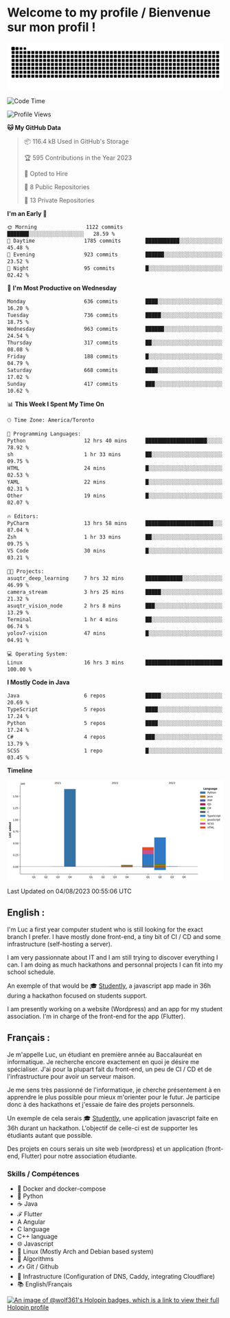 # Welcome to my profile / Bienvenue sur mon profil !

![snake gif](https://github.com/wolf-361/wolf-361/blob/output/github-contribution-grid-snake.svg)

<!--START_SECTION:waka-->
![Code Time](http://img.shields.io/badge/Code%20Time-244%20hrs%2032%20mins-blue)

![Profile Views](http://img.shields.io/badge/Profile%20Views-0-blue)

**🐱 My GitHub Data** 

> 📦 116.4 kB Used in GitHub's Storage 
 > 
> 🏆 595 Contributions in the Year 2023
 > 
> 💼 Opted to Hire
 > 
> 📜 8 Public Repositories 
 > 
> 🔑 13 Private Repositories 
 > 
**I'm an Early 🐤** 

```text
🌞 Morning                1122 commits        ███████░░░░░░░░░░░░░░░░░░   28.59 % 
🌆 Daytime                1785 commits        ███████████░░░░░░░░░░░░░░   45.48 % 
🌃 Evening                923 commits         ██████░░░░░░░░░░░░░░░░░░░   23.52 % 
🌙 Night                  95 commits          █░░░░░░░░░░░░░░░░░░░░░░░░   02.42 % 
```
📅 **I'm Most Productive on Wednesday** 

```text
Monday                   636 commits         ████░░░░░░░░░░░░░░░░░░░░░   16.20 % 
Tuesday                  736 commits         █████░░░░░░░░░░░░░░░░░░░░   18.75 % 
Wednesday                963 commits         ██████░░░░░░░░░░░░░░░░░░░   24.54 % 
Thursday                 317 commits         ██░░░░░░░░░░░░░░░░░░░░░░░   08.08 % 
Friday                   188 commits         █░░░░░░░░░░░░░░░░░░░░░░░░   04.79 % 
Saturday                 668 commits         ████░░░░░░░░░░░░░░░░░░░░░   17.02 % 
Sunday                   417 commits         ███░░░░░░░░░░░░░░░░░░░░░░   10.62 % 
```


📊 **This Week I Spent My Time On** 

```text
🕑︎ Time Zone: America/Toronto

💬 Programming Languages: 
Python                   12 hrs 40 mins      ████████████████████░░░░░   78.92 % 
sh                       1 hr 33 mins        ██░░░░░░░░░░░░░░░░░░░░░░░   09.75 % 
HTML                     24 mins             █░░░░░░░░░░░░░░░░░░░░░░░░   02.53 % 
YAML                     22 mins             █░░░░░░░░░░░░░░░░░░░░░░░░   02.31 % 
Other                    19 mins             █░░░░░░░░░░░░░░░░░░░░░░░░   02.07 % 

🔥 Editors: 
PyCharm                  13 hrs 58 mins      ██████████████████████░░░   87.04 % 
Zsh                      1 hr 33 mins        ██░░░░░░░░░░░░░░░░░░░░░░░   09.75 % 
VS Code                  30 mins             █░░░░░░░░░░░░░░░░░░░░░░░░   03.21 % 

🐱‍💻 Projects: 
asuqtr_deep_learning     7 hrs 32 mins       ████████████░░░░░░░░░░░░░   46.99 % 
camera_stream            3 hrs 25 mins       █████░░░░░░░░░░░░░░░░░░░░   21.32 % 
asuqtr_vision_node       2 hrs 8 mins        ███░░░░░░░░░░░░░░░░░░░░░░   13.29 % 
Terminal                 1 hr 4 mins         ██░░░░░░░░░░░░░░░░░░░░░░░   06.74 % 
yolov7-vision            47 mins             █░░░░░░░░░░░░░░░░░░░░░░░░   04.91 % 

💻 Operating System: 
Linux                    16 hrs 3 mins       █████████████████████████   100.00 % 
```

**I Mostly Code in Java** 

```text
Java                     6 repos             █████░░░░░░░░░░░░░░░░░░░░   20.69 % 
TypeScript               5 repos             ████░░░░░░░░░░░░░░░░░░░░░   17.24 % 
Python                   5 repos             ████░░░░░░░░░░░░░░░░░░░░░   17.24 % 
C#                       4 repos             ███░░░░░░░░░░░░░░░░░░░░░░   13.79 % 
SCSS                     1 repo              █░░░░░░░░░░░░░░░░░░░░░░░░   03.45 % 
```



**Timeline**

![Lines of Code chart](https://raw.githubusercontent.com/wolf-361/wolf-361/main/assets/bar_graph.png)


 Last Updated on 04/08/2023 00:55:06 UTC
<!--END_SECTION:waka-->

## English : 

I'm Luc a first year computer student who is still looking for the exact branch I prefer. I have mostly done front-end, a tiny bit of CI / CD and some infrastructure (self-hosting a server).

I am very passionnate about IT and I am still trying to discover everything I can. I am doing as much hackathons and personnal projects I can fit into my school schedule.

An exemple of that would be 🎓 [Studently](https://github.com/wolf-361/Studently-CodeJam12), a javascript app made in 36h during a hackathon focused on students support.

I am presently working on a website (Wordpress) and an app for my student association. I'm in charge of the front-end for the app (Flutter).

## Français :

Je m'appelle Luc, un étudiant en première année au Baccalauréat en informatique. Je recherche encore exactement en quoi je désire me spécialiser. J'ai pour la plupart fait du front-end, un peu de CI / CD et de l'infrastructure pour avoir un serveur maison.

Je me sens très passionné de l'informatique, je cherche présentement à en apprendre le plus possible pour mieux m'orienter pour le futur. Je participe donc à des hackathons et j'essaie de faire des projets personnels.

Un exemple de cela serais 🎓 [Studently](https://github.com/wolf-361/Studently-CodeJam12), une application javascript faite en 36h durant un hackathon. L'objectif de celle-ci est de supporter les étudiants autant que possible.

Des projets en cours serais un site web (wordpress) et un application (front-end, Flutter) pour notre association étudiante.

###  Skills / Compétences

* 🐋 Docker and docker-compose
* 🐍 Python
* ☕ Java
* ℱ Flutter
* A Angular
* C language
* C++ language
* 🌐 Javascript
* 🐧 Linux (Mostly Arch and Debian based system)
* 🧩 Algorithms
* ✍️ Git / Github
* 📜 Infrastructure (Configuration of DNS, Caddy, integrating Cloudflare)
* 📚 English/Français

[![An image of @wolf361's Holopin badges, which is a link to view their full Holopin profile](https://holopin.me/wolf361)](https://holopin.io/@wolf361)


